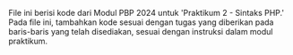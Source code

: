 File ini berisi kode dari Modul PBP 2024 untuk 'Praktikum 2 - Sintaks PHP.' 
Pada file ini, tambahkan kode sesuai dengan tugas yang diberikan pada baris-baris yang telah disediakan, sesuai dengan instruksi dalam modul praktikum.
